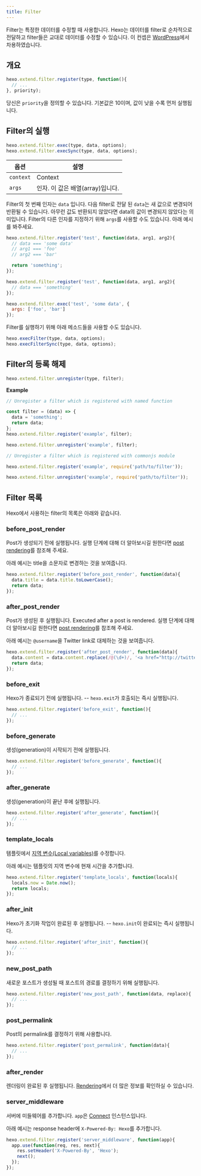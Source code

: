 ```yaml
---
title: Filter
---
```

Filter는 특정한 데이터를 수정할 때 사용합니다. Hexo는 데이터를 filter로 순차적으로 전달하고 filter들은 교대로 데이터를 수정할 수 있습니다. 이 컨셉은 [WordPress](http://codex.wordpress.org/Plugin_API#Filters)에서 차용하였습니다.

## 개요

``` js
hexo.extend.filter.register(type, function(){
  // ...
}, priority);
```

당신은 `priority`을 정의할 수 있습니다. 기본값은 10이며, 값이 낮을 수록 먼저 실행됩니다.

## Filter의 실행

``` js
hexo.extend.filter.exec(type, data, options);
hexo.extend.filter.execSync(type, data, options);
```

옵션 | 설명
--- | ---
`context` | Context
`args` | 인자. 이 값은 배열(array)입니다.

Filter의 첫 번째 인자는 `data` 입니다. 다음 filter로 전달 된 `data`는 새 값으로 변경되어 반환될 수 있습니다. 아무런 값도 반환되지 않았다면 data의 값이 변경되지 않았다는 의미입니다. Filter의 다른 인자를 지정하기 위해 `args`를 사용할 수도 있습니다. 아래 예시를 봐주세요.
 
``` js
hexo.extend.filter.register('test', function(data, arg1, arg2){
  // data === 'some data'
  // arg1 === 'foo'
  // arg2 === 'bar'

  return 'something';
});

hexo.extend.filter.register('test', function(data, arg1, arg2){
  // data === 'something'
});

hexo.extend.filter.exec('test', 'some data', {
  args: ['foo', 'bar']
});
```

Filter를 실행하기 위해 아래 메소드들을 사용할 수도 있습니다.

``` js
hexo.execFilter(type, data, options);
hexo.execFilterSync(type, data, options);
```

## Filter의 등록 해제

``` js
hexo.extend.filter.unregister(type, filter);
```

**Example**

``` js
// Unregister a filter which is registered with named function

const filter = (data) => {
  data = 'something';
  return data;
};
hexo.extend.filter.register('example', filter);

hexo.extend.filter.unregister('example', filter);
```

``` js
// Unregister a filter which is registered with commonjs module

hexo.extend.filter.register('example', require('path/to/filter'));

hexo.extend.filter.unregister('example', require('path/to/filter'));
```

## Filter 목록

Hexo에서 사용하는 filter의 목록은 아래와 같습니다.

### before_post_render

Post가 생성되기 전에 실행됩니다. 실행 단계에 대해 더 알아보시길 원한다면 [post rendering](posts.html#Render)를 참조해 주세요.

아래 예시는 title을 소문자로 변경하는 것을 보여줍니다.

``` js
hexo.extend.filter.register('before_post_render', function(data){
  data.title = data.title.toLowerCase();
  return data;
});
```

### after_post_render

Post가 생성된 후 실행됩니다.
Executed after a post is rendered. 실행 단계에 대해 더 알아보시길 원한다면 [post rendering](posts.html#Render)를 참조해 주세요.

아래 예시는 `@username`을 Twitter link로 대체하는 것을 보여줍니다.

``` js
hexo.extend.filter.register('after_post_render', function(data){
  data.content = data.content.replace(/@(\d+)/, '<a href="http://twitter.com/$1">#$1</a>');
  return data;
});
```

### before_exit

Hexo가 종료되기 전에 실행됩니다. -- `hexo.exit`가 호출되는 즉시 실행됩니다.

``` js
hexo.extend.filter.register('before_exit', function(){
  // ...
});
```

### before_generate

생성(generation)이 시작되기 전에 실행됩니다.

``` js
hexo.extend.filter.register('before_generate', function(){
  // ...
});
```

### after_generate

생성(generation)이 끝난 후에 실행됩니다.

``` js
hexo.extend.filter.register('after_generate', function(){
  // ...
});
```

### template_locals

템플릿에서 [지역 변수(Local variables)](../docs/variables.html)를 수정합니다.

아래 예시는 템플릿의 지역 변수에 현재 시간을 추가합니다.

``` js
hexo.extend.filter.register('template_locals', function(locals){
  locals.now = Date.now();
  return locals;
});
```

### after_init

Hexo가 초기화 작업이 완료된 후 실행됩니다. -- `hexo.init`이 완료되는 즉시 실행됩니다.

``` js
hexo.extend.filter.register('after_init', function(){
  // ...
});
```

### new_post_path

새로운 포스트가 생성될 때 포스트의 경로를 결정하기 위해 실행됩니다.

``` js
hexo.extend.filter.register('new_post_path', function(data, replace){
  // ...
});
```

### post_permalink

Post의 permalink를 결정하기 위해 사용합니다.

``` js
hexo.extend.filter.register('post_permalink', function(data){
  // ...
});
```

### after_render

렌더링이 완료된 후 실행됩니다. [Rendering](rendering.html#after_render_Filters)에서 더 많은 정보를 확인하실 수 있습니다.

### server_middleware

서버에 미들웨어를 추가합니다. `app`은 [Connect] 인스턴스입니다.

아래 예시는 response header에 `X-Powered-By: Hexo`를 추가합니다.

``` js
hexo.extend.filter.register('server_middleware', function(app){
  app.use(function(req, res, next){
    res.setHeader('X-Powered-By', 'Hexo');
    next();
  });
});
```

[Connect]: https://github.com/senchalabs/connect
